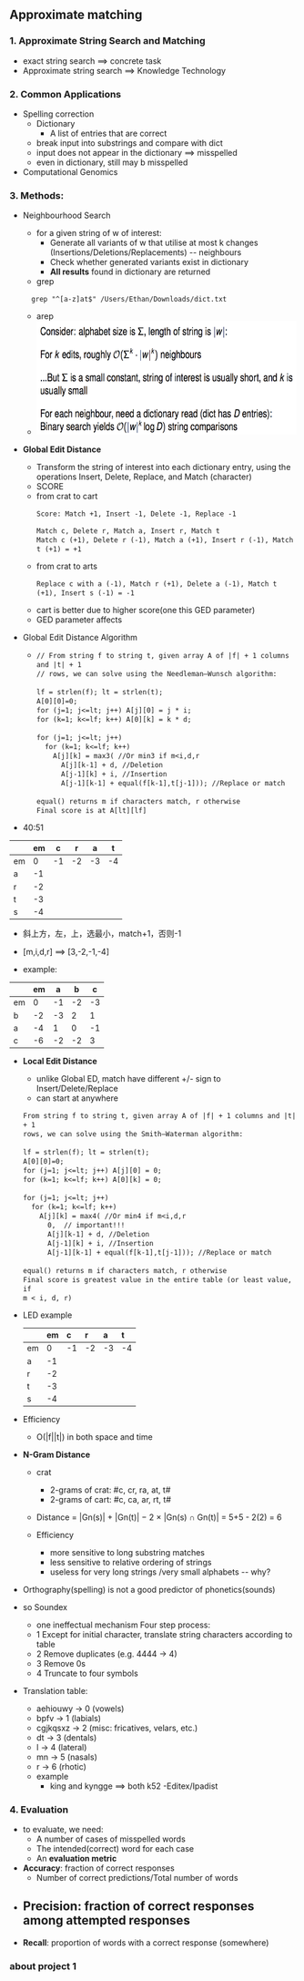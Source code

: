## Approximate matching

### 1. Approximate String Search and Matching
+ exact string search ==> concrete task
+ Approximate string search ==> Knowledge Technology

### 2. Common Applications
+ Spelling correction
  - Dictionary
    - A list of entries that are correct
  - break input into substrings and compare with dict
  - input does not appear in the dictionary ==> misspelled
  - even in dictionary, still may b misspelled
+ Computational Genomics

### 3. Methods:

+ Neighbourhood Search
  - for a given string of w of interest:
    - Generate all variants of w that utilise at most k changes (Insertions/Deletions/Replacements) -- neighbours
    - Check whether generated variants exist in dictionary
    - **All results** found in dictionary are returned
  - grep 
  ```
    grep "^[a-z]at$" /Users/Ethan/Downloads/dict.txt
  ```
  - arep
  -  <img src="https://github.com/Fannibals/S2/blob/master/pic/neighbourhoodSearch.png" alt="alt text" width="600" height="200">
+ **Global Edit Distance**
  - Transform the string of interest into each dictionary entry, using the operations Insert, Delete, Replace, and Match (character)
  - SCORE
  - from crat to cart
    ```
    Score: Match +1, Insert -1, Delete -1, Replace -1
    ```
    ```
    Match c, Delete r, Match a, Insert r, Match t
    Match c (+1), Delete r (-1), Match a (+1), Insert r (-1), Match t (+1) = +1
    ```
  - from crat to arts
    ```
    Replace c with a (-1), Match r (+1), Delete a (-1), Match t (+1), Insert s (-1) = -1
    ```
  - cart is better due to higher score(one this GED parameter)
  - GED parameter affects
  
+ Global Edit Distance Algorithm
  - ```
    // From string f to string t, given array A of |f| + 1 columns and |t| + 1
    // rows, we can solve using the Needleman–Wunsch algorithm:
    
    lf = strlen(f); lt = strlen(t);
    A[0][0]=0;
    for (j=1; j<=lt; j++) A[j][0] = j * i;
    for (k=1; k<=lf; k++) A[0][k] = k * d;
    
    for (j=1; j<=lt; j++)
      for (k=1; k<=lf; k++)
        A[j][k] = max3( //Or min3 if m<i,d,r
          A[j][k-1] + d, //Deletion
          A[j-1][k] + i, //Insertion
          A[j-1][k-1] + equal(f[k-1],t[j-1])); //Replace or match
          
    equal() returns m if characters match, r otherwise
    Final score is at A[lt][lf]
    ```
 + 40:51
 
  | |em|c|r|a|t|
  |--|--|--|--|--|--|
  |em| 0|-1|-2 |-3 |-4 | 
  | a| -1| | | | |
  | r| -2| | | | |
  | t| -3| | | | |
  | s| -4| | | | |

 + 斜上方，左，上，选最小，match+1，否则-1
   
 + [m,i,d,r] ==> [3,-2,-1,-4]
 + example:
 
  | |em|a|b|c|
  |--|--|--|--|--|
  |em| 0|-1|-2 |-3|
  | b| -2| -3|2 |1 | 
  | a| -4|1 |0 |-1 | 
  | c| -6| -2|-2 |3 | 
+ **Local Edit Distance**
  - unlike Global ED, match have different +/- sign to Insert/Delete/Replace
  - can start at anywhere
  ```
  From string f to string t, given array A of |f| + 1 columns and |t| + 1
  rows, we can solve using the Smith–Waterman algorithm:
  
  lf = strlen(f); lt = strlen(t);
  A[0][0]=0;
  for (j=1; j<=lt; j++) A[j][0] = 0;
  for (k=1; k<=lf; k++) A[0][k] = 0;
  
  for (j=1; j<=lt; j++)
    for (k=1; k<=lf; k++)
      A[j][k] = max4( //Or min4 if m<i,d,r
        0,  // important!!!
        A[j][k-1] + d, //Deletion
        A[j-1][k] + i, //Insertion
        A[j-1][k-1] + equal(f[k-1],t[j-1])); //Replace or match
        
  equal() returns m if characters match, r otherwise
  Final score is greatest value in the entire table (or least value, if
  m < i, d, r)
  ```
+ LED example

  | |em|c|r|a|t|
  |--|--|--|--|--|--|
  |em| 0|-1|-2 |-3 |-4 | 
  | a| -1| | | | |
  | r| -2| | | | |
  | t| -3| | | | |
  | s| -4| | | | |


+ Efficiency
  - O(|f||t|)  in both space and time
+ **N-Gram Distance**
  - crat
    - 2-grams of crat: #c, cr, ra, at, t#
    - 2-grams of cart: #c, ca, ar, rt, t#
    
  - Distance = |Gn(s)| + |Gn(t)| − 2 × |Gn(s) ∩ Gn(t)|
             =  5+5 - 2(2) = 6
             
  - Efficiency
    - more sensitive to long substring matches
    - less sensitive to relative ordering of strings
    - useless for very long strings /very small alphabets -- why?
+ Orthography(spelling) is not a good predictor of phonetics(sounds)
+ so Soundex
  - one ineffectual mechanism
  Four step process:
  - 1 Except for initial character, translate string characters according to table
  - 2 Remove duplicates (e.g. 4444 → 4)
  - 3 Remove 0s
  - 4 Truncate to four symbols
  
+ Translation table:
  - aehiouwy → 0 (vowels)
  - bpfv → 1 (labials)
  - cgjkqsxz → 2 (misc: fricatives, velars, etc.)
  - dt → 3 (dentals)
  - l → 4 (lateral)
  - mn → 5 (nasals)
  - r → 6 (rhotic)
  - example
    - king and kyngge ==> both k52
    -Editex/Ipadist

### 4. Evaluation

+ to evaluate, we need:
  - A number of cases of misspelled words
  - The intended(correct) word for each case
  - An **evaluation metric**
+ **Accuracy**: fraction of correct responses
  - Number of correct predictions/Total number of words
+ **Precision**: fraction of correct responses **among attempted responses**
  - 
+ **Recall**: proportion of words with a correct response (somewhere)



### about project 1






  
